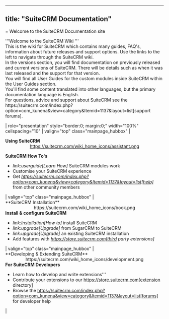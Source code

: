 
---
title: "SuiteCRM Documentation"
---

= Welcome to the SuiteCRM Documentation site





<div id="mainpage_topbox"> <div id="mainpage_pagetitle">'''Welcome to
the SuiteCRM Wiki '''</div> <div class="mainpage_boxcontents"><div
id="mf-intro"> This is the wiki for SuiteCRM which contains many guides,
FAQ's, information about future releases and support options. Use the
links to the left to navigate through the SuiteCRM wiki. <br> In the
versions section, you will find documentation on previously released and
current versions of SuiteCRM. There will be details such as when it was
last released and the support for that version. <br> You will find all
User Guides for the custom modules inside SuiteCRM within the User
Guides section. <br> You'll find some content translated into other
languages, but the primary documentation language is English. <br> For
questions, advice and support about SuiteCRM see the
https://suitecrm.com/index.php?option=com_kunena&view=category&Itemid=1137&layout=list[support
forums].</div> </div> </div>

| role="presentation" style="border:0; margin:0;" width="100%"
cellspacing="10" | valign="top" class="mainpage_hubbox" | <div
class="mainpage_hubtitle">**Using SuiteCRM**</div> <div
class="mainpage_boxcontents"> <div class="icons"
style="text-align:center;">
https://suitecrm.com/wiki_home_icons/assistant.png </div>

<div id="mf-users" title="Users"> <strong
class="mainpage_boxcontents_title">SuiteCRM How To's</strong>

* *link:userguide[Learn How]* SuiteCRM modules work
* Customise your SuiteCRM experience
* Get
*https://suitecrm.com/index.php?option=com_kunena&view=category&Itemid=1137&layout=list[help]*
from other community members

</div> </div> | valign="top" class="mainpage_hubbox" | <div
class="mainpage_hubtitle">**SuiteCRM Installation**</div> <div
class="mainpage_boxcontents"> <div class="icons"
style="text-align:center;">
https://suitecrm.com/wiki_home_icons/book.png </div> <div id="mf-admins"
title="System administrators"> <strong
class="mainpage_boxcontents_title">Install & configure SuiteCRM</strong>

* *link:Installation[How to]* install SuiteCRM
* *link:upgrade[Upgrade]* from SugarCRM to SuiteCRM
* *link:upgrade[Upgrade]* an existing SuiteCRM installation
* Add features with *https://store.suitecrm.com[third party extensions]*

</div> </div> | valign="top" class="mainpage_hubbox" | <div
class="mainpage_hubtitle">**Developing & Extending SuiteCRM**</div> <div
class="mainpage_boxcontents"> <div class="icons"
style="text-align:center;">
https://suitecrm.com/wiki_home_icons/development.png </div> <div
id="mf-devs" title="Developers"> <strong
class="mainpage_boxcontents_title">For SuiteCRM Developers</strong>

* Learn how to develop and write extensions'''
* Contribute your extensions to our https://store.suitecrm.com[extension
directory]
* Browse the
https://suitecrm.com/index.php?option=com_kunena&view=category&Itemid=1137&layout=list[forums]
for developer help

</div> </div> |
